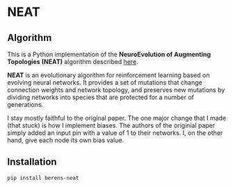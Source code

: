 # NEAT
## Algorithm
This is a Python implementation of the **NeuroEvolution of Augmenting Topologies (NEAT)** algorithm described [here](https://nn.cs.utexas.edu/downloads/papers/stanley.ec02.pdf).

**NEAT** is an evolutionary algorithm for reinforcement learning based on evolving neural networks. It provides a set of mutations that change connection weights and network topology, and preserves new mutations by dividing networks into species that are protected for a number of generations.

I stay  mostly faithful to the original paper. The one major change that I made (that stuck) is how I implement biases. The authors of the originial paper simply added an input pin with a value of 1 to their networks. I, on the other hand, give each node its own bias value.   

## Installation
```pip install berens-neat```

